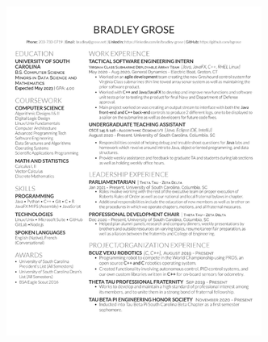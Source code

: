![alt text](https://github.com/bgrose/Bradley-Grose-Resume/blob/main/BradleyGroseResume1.26.jpg?raw=true)

